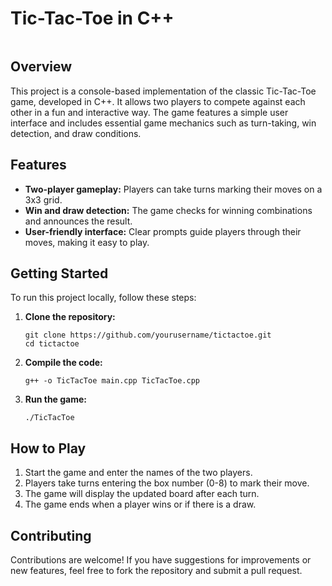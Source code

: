 <!DOCTYPE html>
<html lang="en">
<body>

<h1>Tic-Tac-Toe in C++</h1>
<img src="">
<h2>Overview</h2>
<p>This project is a console-based implementation of the classic Tic-Tac-Toe game, developed in C++. It allows two players to compete against each other in a fun and interactive way. The game features a simple user interface and includes essential game mechanics such as turn-taking, win detection, and draw conditions.</p>

<h2>Features</h2>
<ul>
    <li><strong>Two-player gameplay:</strong> Players can take turns marking their moves on a 3x3 grid.</li>
    <li><strong>Win and draw detection:</strong> The game checks for winning combinations and announces the result.</li>
    <li><strong>User-friendly interface:</strong> Clear prompts guide players through their moves, making it easy to play.</li>
</ul>

<h2>Getting Started</h2>
<p>To run this project locally, follow these steps:</p>
<ol>
    <li><strong>Clone the repository:</strong>
        <pre><code>git clone https://github.com/yourusername/tictactoe.git
cd tictactoe</code></pre>
    </li>
    <li><strong>Compile the code:</strong>
        <pre><code>g++ -o TicTacToe main.cpp TicTacToe.cpp</code></pre>
    </li>
    <li><strong>Run the game:</strong>
        <pre><code>./TicTacToe</code></pre>
    </li>
</ol>

<h2>How to Play</h2>
<ol>
    <li>Start the game and enter the names of the two players.</li>
    <li>Players take turns entering the box number (0-8) to mark their move.</li>
    <li>The game will display the updated board after each turn.</li>
    <li>The game ends when a player wins or if there is a draw.</li>
</ol>

<h2>Contributing</h2>
<p>Contributions are welcome! If you have suggestions for improvements or new features, feel free to fork the repository and submit a pull request.</p>

</body>
</html>
